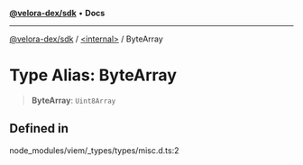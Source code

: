[**@velora-dex/sdk**](../../README.md) • **Docs**

***

[@velora-dex/sdk](../../globals.md) / [\<internal\>](../README.md) / ByteArray

# Type Alias: ByteArray

> **ByteArray**: `Uint8Array`

## Defined in

node\_modules/viem/\_types/types/misc.d.ts:2
